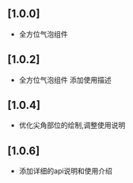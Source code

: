 ## [1.0.0]

* 全方位气泡组件

## [1.0.2]

* 全方位气泡组件 添加使用描述


## [1.0.4]

* 优化尖角部位的绘制,调整使用说明


## [1.0.6]

* 添加详细的api说明和使用介绍
